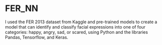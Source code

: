 # FER_NN

I used the FER 2013 dataset from Kaggle and pre-trained models to create a model that can identify and classify facial expressions into one of four categories: happy, angry, sad, or scared, using Python and the libraries Pandas, Tensorflow, and Keras. 
